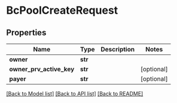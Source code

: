 # BcPoolCreateRequest

## Properties
Name | Type | Description | Notes
------------ | ------------- | ------------- | -------------
**owner** | **str** |  | 
**owner_prv_active_key** | **str** |  | [optional] 
**payer** | **str** |  | [optional] 

[[Back to Model list]](../README.md#documentation-for-models) [[Back to API list]](../README.md#documentation-for-api-endpoints) [[Back to README]](../README.md)


